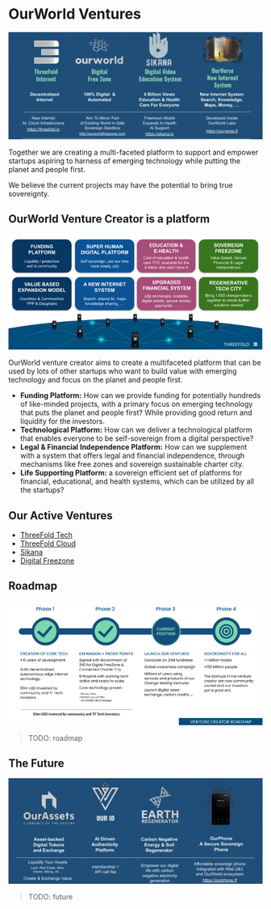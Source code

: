 

# OurWorld Ventures


![](img/ventures.png)

Together we are creating a multi-faceted platform to support and empower startups aspiring to harness of emerging technology while putting the planet and people first.

We believe the current projects may have the potential to bring true sovereignty.


## OurWorld Venture Creator is a platform

![alt_text](img/platform.png)

OurWorld venture creator aims to create a multifaceted platform that can be used by lots of other startups who want to build value with emerging technology and focus on the planet and people first.

* **Funding Platform:** How can we provide funding for potentially hundreds of like-minded projects, with a primary focus on emerging technology that puts the planet and people first? While providing good return and liquidity for the investors.
* **Technological Platform:** How can we deliver a technological platform that enables everyone to be self-sovereign from a digital perspective?
* **Legal & Financial Independence Platform:** How can we supplement with a system that offers legal and financial independence, through mechanisms like free zones and sovereign sustainable charter city.
* **Life Supporting Platform:** a sovereign efficient set of platforms for financial, educational, and health systems, which can be utilized by all the startups?


## Our Active Ventures

- [ThreeFold Tech](threefold_tech.md)
- [ThreeFold Cloud](threefold_cloud.md)
- [Sikana](sikana.md)
- [Digital Freezone](freezone.md)

## Roadmap

![alt_text](img/roadmap.png)

>TODO: roadmap

## The Future

![](img/ventures_part2.png)

>TODO: future